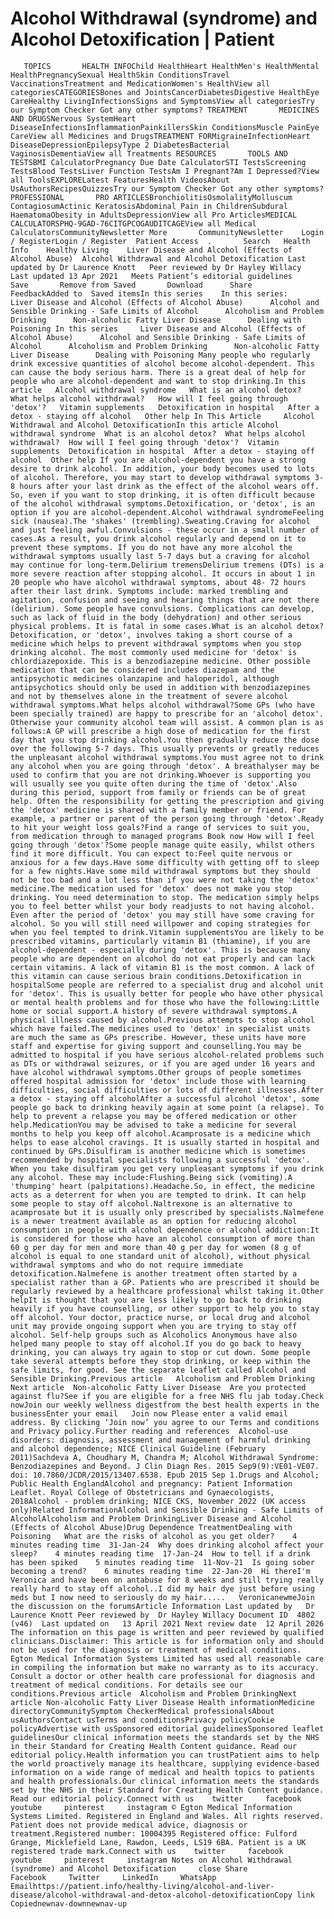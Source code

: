 # Alcohol Withdrawal (syndrome) and Alcohol Detoxification | Patient

       TOPICS       HEALTH INFOChild HealthHeart HealthMen's HealthMental HealthPregnancySexual HealthSkin ConditionsTravel VaccinationsTreatment and MedicationWomen's HealthView all categoriesCATEGORIESBones and JointsCancerDiabetesDigestive HealthEye CareHealthy LivingInfectionsSigns and SymptomsView all categoriesTry our Symptom Checker Got any other symptoms? TREATMENT       MEDICINES AND DRUGSNervous SystemHeart DiseaseInfectionsInflammationPainkillersSkin ConditionsMuscle PainEye CareView all Medicines and DrugsTREATMENT FORMigraineInfectionHeart DiseaseDepressionEpilepsyType 2 DiabetesBacterial VaginosisDementiaView all Treatments RESOURCES       TOOLS AND TESTSBMI CalculatorPregnancy Due Date CalculatorSTI TestsScreening TestsBlood TestsLiver Function TestsAm I Pregnant?Am I Depressed?View all ToolsEXPLORELatest FeaturesHealth VideosAbout UsAuthorsRecipesQuizzesTry our Symptom Checker Got any other symptoms? PROFESSIONAL       PRO ARTICLESBronchiolitisOsmolalityMolluscum ContagiosumActinic KeratosisAbdominal Pain in ChildrenSubdural HaematomaObesity in AdultsDepressionView all Pro ArticlesMEDICAL CALCULATORSPHQ-9GAD-76CITGPCOGAUDITCAGEView all Medical CalculatorsCommunityNewsletter More       CommunityNewsletter    Login / RegisterLogin / Register  Patient Access  .       Search   Health Info    Healthy Living    Liver Disease and Alcohol (Effects of Alcohol Abuse)  Alcohol Withdrawal and Alcohol Detoxification Last updated by Dr Laurence Knott   Peer reviewed by Dr Hayley Willacy  Last updated 13 Apr 2021   Meets Patient’s editorial guidelines            Save       Remove from Saved       Download      Share      FeedbackAdded to  Saved itemsIn this series    In this series:     Liver Disease and Alcohol (Effects of Alcohol Abuse)      Alcohol and Sensible Drinking - Safe Limits of Alcohol      Alcoholism and Problem Drinking      Non-alcoholic Fatty Liver Disease      Dealing with Poisoning In this series     Liver Disease and Alcohol (Effects of Alcohol Abuse)      Alcohol and Sensible Drinking - Safe Limits of Alcohol      Alcoholism and Problem Drinking      Non-alcoholic Fatty Liver Disease      Dealing with Poisoning Many people who regularly drink excessive quantities of alcohol become alcohol-dependent. This can cause the body serious harm. There is a great deal of help for people who are alcohol-dependent and want to stop drinking.In this article   Alcohol withdrawal syndrome   What is an alcohol detox?   What helps alcohol withdrawal?   How will I feel going through 'detox'?   Vitamin supplements   Detoxification in hospital   After a detox - staying off alcohol   Other help In This Article     Alcohol Withdrawal and Alcohol DetoxificationIn this article Alcohol withdrawal syndrome  What is an alcohol detox?  What helps alcohol withdrawal?  How will I feel going through 'detox'?  Vitamin supplements  Detoxification in hospital  After a detox - staying off alcohol  Other help If you are alcohol-dependent you have a strong desire to drink alcohol. In addition, your body becomes used to lots of alcohol. Therefore, you may start to develop withdrawal symptoms 3-8 hours after your last drink as the effect of the alcohol wears off. So, even if you want to stop drinking, it is often difficult because of the alcohol withdrawal symptoms.Detoxification, or 'detox', is an option if you are alcohol-dependent.Alcohol withdrawal syndromeFeeling sick (nausea).The 'shakes' (trembling).Sweating.Craving for alcohol and just feeling awful.Convulsions - these occur in a small number of cases.As a result, you drink alcohol regularly and depend on it to prevent these symptoms. If you do not have any more alcohol the withdrawal symptoms usually last 5-7 days but a craving for alcohol may continue for long-term.Delirium tremensDelirium tremens (DTs) is a more severe reaction after stopping alcohol. It occurs in about 1 in 20 people who have alcohol withdrawal symptoms, about 48- 72 hours after their last drink. Symptoms include: marked trembling and agitation, confusion and seeing and hearing things that are not there (delirium). Some people have convulsions. Complications can develop, such as lack of fluid in the body (dehydration) and other serious physical problems. It is fatal in some cases.What is an alcohol detox?Detoxification, or 'detox', involves taking a short course of a medicine which helps to prevent withdrawal symptoms when you stop drinking alcohol. The most commonly used medicine for 'detox' is chlordiazepoxide. This is a benzodiazepine medicine. Other possible medication that can be considered includes diazepam and the antipsychotic medicines olanzapine and haloperidol, although antipsychotics should only be used in addition with benzodiazepines and not by themselves alone in the treatment of severe alcohol withdrawal symptoms.What helps alcohol withdrawal?Some GPs (who have been specially trained) are happy to prescribe for an 'alcohol detox'. Otherwise your community alcohol team will assist. A common plan is as follows:A GP will prescribe a high dose of medication for the first day that you stop drinking alcohol.You then gradually reduce the dose over the following 5-7 days. This usually prevents or greatly reduces the unpleasant alcohol withdrawal symptoms.You must agree not to drink any alcohol when you are going through 'detox'. A breathalyser may be used to confirm that you are not drinking.Whoever is supporting you will usually see you quite often during the time of 'detox'.Also during this period, support from family or friends can be of great help. Often the responsibility for getting the prescription and giving the 'detox' medicine is shared with a family member or friend. For example, a partner or parent of the person going through 'detox'.Ready to hit your weight loss goals?Find a range of services to suit you, from medication through to managed programs Book now How will I feel going through 'detox'?Some people manage quite easily, whilst others find it more difficult. You can expect to:Feel quite nervous or anxious for a few days.Have some difficulty with getting off to sleep for a few nights.Have some mild withdrawal symptoms but they should not be too bad and a lot less than if you were not taking the 'detox' medicine.The medication used for 'detox' does not make you stop drinking. You need determination to stop. The medication simply helps you to feel better whilst your body readjusts to not having alcohol. Even after the period of 'detox' you may still have some craving for alcohol. So you will still need willpower and coping strategies for when you feel tempted to drink.Vitamin supplementsYou are likely to be prescribed vitamins, particularly vitamin B1 (thiamine), if you are alcohol-dependent - especially during 'detox'. This is because many people who are dependent on alcohol do not eat properly and can lack certain vitamins. A lack of vitamin B1 is the most common. A lack of this vitamin can cause serious brain conditions.Detoxification in hospitalSome people are referred to a specialist drug and alcohol unit for 'detox'. This is usually better for people who have other physical or mental health problems and for those who have the following:Little home or social support.A history of severe withdrawal symptoms.A physical illness caused by alcohol.Previous attempts to stop alcohol which have failed.The medicines used to 'detox' in specialist units are much the same as GPs prescribe. However, these units have more staff and expertise for giving support and counselling.You may be admitted to hospital if you have serious alcohol-related problems such as DTs or withdrawal seizures, or if you are aged under 16 years and have alcohol withdrawal symptoms.Other groups of people sometimes offered hospital admission for 'detox' include those with learning difficulties, social difficulties or lots of different illnesses.After a detox - staying off alcoholAfter a successful alcohol 'detox', some people go back to drinking heavily again at some point (a relapse). To help to prevent a relapse you may be offered medication or other help.MedicationYou may be advised to take a medicine for several months to help you keep off alcohol.Acamprosate is a medicine which helps to ease alcohol cravings. It is usually started in hospital and continued by GPs.Disulfiram is another medicine which is sometimes recommended by hospital specialists following a successful 'detox'. When you take disulfiram you get very unpleasant symptoms if you drink any alcohol. These may include:Flushing.Being sick (vomiting).A 'thumping' heart (palpitations).Headache.So, in effect, the medicine acts as a deterrent for when you are tempted to drink. It can help some people to stay off alcohol.Naltrexone is an alternative to acamprosate but it is usually only prescribed by specialists.Nalmefene is a newer treatment available as an option for reducing alcohol consumption in people with alcohol dependence or alcohol addiction:It is considered for those who have an alcohol consumption of more than 60 g per day for men and more than 40 g per day for women (8 g of alcohol is equal to one standard unit of alcohol), without physical withdrawal symptoms and who do not require immediate detoxification.Nalmefene is another treatment often started by a specialist rather than a GP. Patients who are prescribed it should be regularly reviewed by a healthcare professional whilst taking it.Other helpIt is thought that you are less likely to go back to drinking heavily if you have counselling, or other support to help you to stay off alcohol. Your doctor, practice nurse, or local drug and alcohol unit may provide ongoing support when you are trying to stay off alcohol. Self-help groups such as Alcoholics Anonymous have also helped many people to stay off alcohol.If you do go back to heavy drinking, you can always try again to stop or cut down. Some people take several attempts before they stop drinking, or keep within the safe limits, for good. See the separate leaflet called Alcohol and Sensible Drinking.Previous article   Alcoholism and Problem Drinking Next article  Non-alcoholic Fatty Liver Disease  Are you protected against flu?See if you are eligible for a free NHS flu jab today.Check nowJoin our weekly wellness digestfrom the best health experts in the businessEnter your email   Join now Please enter a valid email address. By clicking ‘Join now’ you agree to our Terms and conditions and Privacy policy.Further reading and references  Alcohol-use disorders: diagnosis, assessment and management of harmful drinking and alcohol dependence; NICE Clinical Guideline (February 2011)Sachdeva A, Choudhary M, Chandra M; Alcohol Withdrawal Syndrome: Benzodiazepines and Beyond. J Clin Diagn Res. 2015 Sep9(9):VE01-VE07. doi: 10.7860/JCDR/2015/13407.6538. Epub 2015 Sep 1.Drugs and Alcohol; Public Health EnglandAlcohol and pregnancy: Patient Information Leaflet. Royal College of Obstetricians and Gynaecologists, 2018Alcohol - problem drinking; NICE CKS, November 2022 (UK access only)Related InformationAlcohol and Sensible Drinking - Safe Limits of AlcoholAlcoholism and Problem DrinkingLiver Disease and Alcohol (Effects of Alcohol Abuse)Drug Dependence TreatmentDealing with Poisoning   What are the risks of alcohol as you get older?    4 minutes reading time  31-Jan-24  Why does drinking alcohol affect your sleep?    4 minutes reading time  17-Jan-24  How to tell if a drink has been spiked    5 minutes reading time  11-Nov-21  Is going sober becoming a trend?    6 minutes reading time  22-Jan-20  Hi thereI'm Veronica and have been on antabuse for 8 weeks and still trying really really hard to stay off alcohol..I did my hair dye just before using meds but I now need to seriously do my hair.....   VeronicanewmeJoin the discussion on the forumsArticle Information Last updated by   Dr Laurence Knott Peer reviewed by  Dr Hayley Willacy Document ID  4802 (v46)  Last updated on   13 April 2021 Next review date  12 April 2026 The information on this page is written and peer reviewed by qualified clinicians.Disclaimer: This article is for information only and should not be used for the diagnosis or treatment of medical conditions. Egton Medical Information Systems Limited has used all reasonable care in compiling the information but make no warranty as to its accuracy. Consult a doctor or other health care professional for diagnosis and treatment of medical conditions. For details see our conditions.Previous article  Alcoholism and Problem DrinkingNext article Non-alcoholic Fatty Liver Disease Health informationMedicine directoryCommunitySymptom CheckerMedical professionalsAbout usAuthorsContact usTerms and conditionsPrivacy policyCookie policyAdvertise with usSponsored editorial guidelinesSponsored leaflet guidelinesOur clinical information meets the standards set by the NHS in their Standard for Creating Health Content guidance. Read our editorial policy.Health information you can trustPatient aims to help the world proactively manage its healthcare, supplying evidence-based information on a wide range of medical and health topics to patients and health professionals.Our clinical information meets the standards set by the NHS in their Standard for Creating Health Content guidance. Read our editorial policy.Connect with us    twitter     facebook     youtube     pinterest     instagram © Egton Medical Information Systems Limited. Registered in England and Wales. All rights reserved. Patient does not provide medical advice, diagnosis or treatment.Registered number: 10004395 Registered office: Fulford Grange, Micklefield Lane, Rawdon, Leeds, LS19 6BA. Patient is a UK registered trade mark.Connect with us    twitter     facebook     youtube     pinterest     instagram Notes on Alcohol Withdrawal (syndrome) and Alcohol Detoxification     close Share          Facebook     Twitter     LinkedIn     WhatsApp     Emailhttps://patient.info/healthy-living/alcohol-and-liver-disease/alcohol-withdrawal-and-detox-alcohol-detoxificationCopy link Copiednewnav-downnewnav-up


